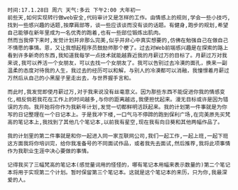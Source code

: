     时间:17.1.28日 周六 天气:多云 下午2:00 大年初一
    前些天,如何实现转行做web安全,代码审计又是怎样的工作。由情感上的规则,学会一些小技巧,找到一些感兴趣的话题,按摩肩部等，谈一些应该谈而没有谈的话题。有健身,跑步的规划,希望自己能够在新年里成为一名优秀的跑着,也有一些部位锻炼出肌肉。
    然而当我停下来时,发觉计划并非那么完美,似乎并非心中真实想要的,仿佛在勉强自己在做自己不情愿的事情。恩，又让我想起程序员鼓励师那个梗了。过去对Web前端感兴趣是在探索的路上看到许多新奇的东西,我知道我每学一点技术就能越靠近我的月薪过万的目标了。月薪过万对我来说,我可以养活一个女朋友，可以去找一个女朋友了。我可以告别过去冷漠的面孔，换来一副温柔的态度对待我的人生，我过去的经历可以和解，与别人的冷漠都可以消融，我憧憬着月薪过万然后从自己的小黑屋子里走出去，与世界握手言和。

    而此时,我发觉即使月薪过万,对于我来说没有丝毫意义。因为那些东西不能促进你我的情感变化,相反倘若我花在工作上的时间越多,与你的距离越远,我便担忧起来。漫无目标或许是因为错误的方向。我开始将你作为我新年计划,发觉一切都鲜明活跃起来。我的计划第一件事就是为你写的日记整理在一个日记本上。于是我冲下楼,一口气马不停蹄的跑到保利广场,在完美原先买梵高的笔记本上,我找到了其他几个笔记本,以前我有星空,现在我有向日葵和其他两幅作品了。
    
    我的计划里的第二件事就是和你一起进入同一家互联网公司,我们一起工作,一起上班,一起下班这方面我将你培训完，给你我准备号的不同面试作品，或者我先去面试,然后推荐,我将此项事情作为我职业生涯中决心要做的事情。

    记得我买了三幅梵高的笔记本(感觉量词用的怪怪的，哪有笔记本用幅来表示数量的)第二个笔记本将用于实现第二个计划。暂时保留第三个笔记本。这就是这个笔记本的来历，只为你,我最深爱的人。